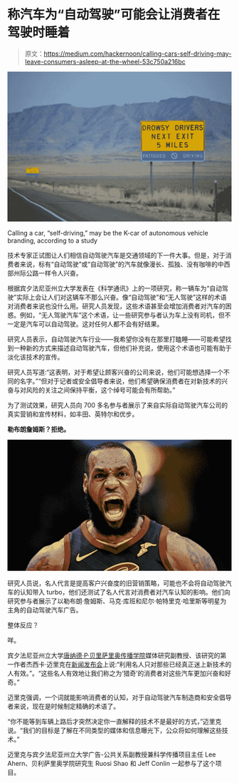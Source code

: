 # 称汽车为“自动驾驶”可能会让消费者在驾驶时睡着

> 原文：<https://medium.com/hackernoon/calling-cars-self-driving-may-leave-consumers-asleep-at-the-wheel-53c750a216bc>

![](img/d9f1ebbe50e59340821e50ec91e82fd3.png)

Calling a car, “self-driving,” may be the K-car of autonomous vehicle branding, according to a study

技术专家正试图让人们相信自动驾驶汽车是交通领域的下一件大事。但是，对于消费者来说，标有“自动驾驶”或“自动驾驶”的汽车就像漫长、孤独、没有咖啡的中西部州际公路一样令人兴奋。

根据宾夕法尼亚州立大学发表在《科学通讯》上的一项研究，称一辆车为“自动驾驶”实际上会让人们对这辆车不那么兴奋。像“自动驾驶”和“无人驾驶”这样的术语对消费者来说也没什么用。研究人员发现，这些术语甚至会增加消费者对汽车的困惑。例如，“无人驾驶汽车”这个术语，让一些研究参与者认为车上没有司机，但不一定是汽车可以自动驾驶。这对任何人都不会有好结果。

研究人员表示，自动驾驶汽车行业——我希望你没有在那里打瞌睡——可能希望找到一种新的方式来描述自动驾驶汽车，但他们补充说，使用这个术语也可能有助于淡化该技术的宣传。

研究人员写道:“这表明，对于希望让顾客兴奋的公司来说，他们可能想选择一个不同的名字。”“但对于记者或安全倡导者来说，他们希望确保消费者在对新技术的兴奋与对风险的关注之间保持平衡，这个绰号可能会有所帮助。”

为了测试效果，研究人员向 700 多名参与者展示了来自实际自动驾驶汽车公司的真实营销和宣传材料，如丰田、英特尔和优步。

**勒布朗詹姆斯？拒绝。**

![](img/b14ea7ab3cf7e60ce4d40df23de38dde.png)

研究人员说，名人代言是提高客户兴奋度的旧营销策略，可能也不会将自动驾驶汽车的认知带入 turbo，他们还测试了名人代言对消费者对汽车认知的影响。他们向研究参与者展示了以勒布朗·詹姆斯、马克·库班和尼尔·帕特里克·哈里斯等明星为主角的自动驾驶汽车广告。

整体反应？

咩。

宾夕法尼亚州立大学[唐纳德·P·贝里萨里奥传播学院](https://bellisario.psu.edu)媒体研究副教授、该研究的第一作者杰西卡·迈里克在[新闻发布会](https://news.psu.edu/story/554981/2019/01/18/research/proper-messaging-vital-autonomous-vehicles-technology-emerges)上说:“利用名人只对那些已经真正迷上新技术的人有效。”。“这些名人有效地让我们称之为‘猎奇’的消费者对这些汽车更加兴奋和好奇。”

迈里克强调，一个词就能影响消费者的认知，对于自动驾驶汽车制造商和安全倡导者来说，现在是时候制定精确的术语了。

“你不能等到车辆上路后才突然决定你一直解释的技术不是最好的方式，”迈里克说。“我们的目标是了解在不同类型的媒体和信息曝光下，公众将如何理解这些技术。”

迈里克与宾夕法尼亚州立大学广告-公共关系副教授兼科学传播项目主任 Lee Ahern、贝利萨里奥学院研究生 Ruosi Shao 和 Jeff Conlin 一起参与了这个项目。